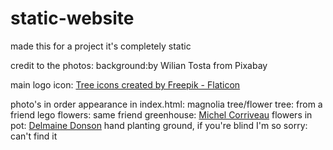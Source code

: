 # static-website
made this for a project it's completely static

credit to the photos:
background:<a herf="https://pixabay.com/illustrations/cactus-plants-pots-flowers-pattern-2191647/">by Wilian Tosta from Pixabay</a>

main logo icon: <a href="https://www.flaticon.com/free-icons/tree" title="tree icons">Tree icons created by Freepik - Flaticon</a>

photo's in order appearance in index.html:
magnolia tree/flower tree: from a friend
lego flowers: same friend
greenhouse: <a href="https://www.istockphoto.com/portfolio/MichelCorriveau?mediatype=photography">Michel Corriveau</a>
flowers in pot: <a href="https://www.istockphoto.com/portfolio/DelmaineDonsonPhotography?mediatype=photography">Delmaine Donson</a>
hand planting ground, if you're blind I'm so sorry: can't find it
